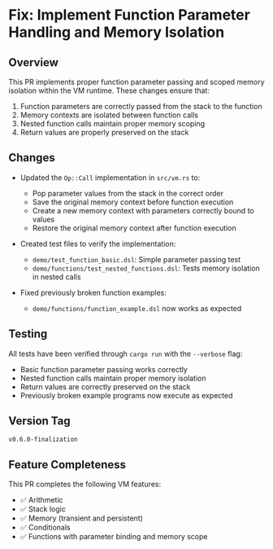 # Fix: Implement Function Parameter Handling and Memory Isolation

## Overview

This PR implements proper function parameter passing and scoped memory isolation within the VM runtime. These changes ensure that:

1. Function parameters are correctly passed from the stack to the function
2. Memory contexts are isolated between function calls
3. Nested function calls maintain proper memory scoping
4. Return values are properly preserved on the stack

## Changes

- Updated the `Op::Call` implementation in `src/vm.rs` to:
  - Pop parameter values from the stack in the correct order
  - Save the original memory context before function execution
  - Create a new memory context with parameters correctly bound to values
  - Restore the original memory context after function execution

- Created test files to verify the implementation:
  - `demo/test_function_basic.dsl`: Simple parameter passing test
  - `demo/functions/test_nested_functions.dsl`: Tests memory isolation in nested calls

- Fixed previously broken function examples:
  - `demo/functions/function_example.dsl` now works as expected

## Testing

All tests have been verified through `cargo run` with the `--verbose` flag:
- Basic function parameter passing works correctly
- Nested function calls maintain proper memory isolation
- Return values are correctly preserved on the stack
- Previously broken example programs now execute as expected

## Version Tag

`v0.6.0-finalization`

## Feature Completeness

This PR completes the following VM features:
- ✅ Arithmetic
- ✅ Stack logic
- ✅ Memory (transient and persistent)
- ✅ Conditionals
- ✅ Functions with parameter binding and memory scope 